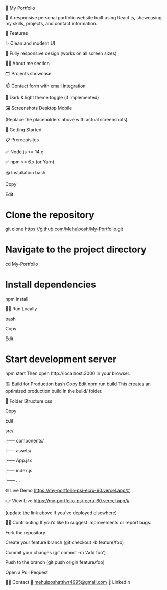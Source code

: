 🌟 My Portfolio

  🚀 A responsive personal portfolio website built using React.js, showcasing my skills, projects, and contact information.

📌 Features

✨ Clean and modern UI

📱 Fully responsive design (works on all screen sizes)

🧑‍💼 About me section

🗂️ Projects showcase

📫 Contact form with email integration

🌙 Dark & light theme toggle (if implemented)

🖼️ Screenshots
Desktop	Mobile

(Replace the placeholders above with actual screenshots)

🚀 Getting Started

📋 Prerequisites

✅ Node.js >= 14.x

✅ npm >= 6.x (or Yarn)

📥 Installation
bash

Copy

Edit

# Clone the repository
git clone https://github.com/Mehulposh/My-Portfolio.git

# Navigate to the project directory
cd My-Portfolio

# Install dependencies
npm install

🧑‍💻 Run Locally

bash

Copy

Edit

# Start development server
npm start
Then open http://localhost:3000 in your browser.

🏗️ Build for Production
bash
Copy
Edit
npm run build
This creates an optimized production build in the build/ folder.

📁 Folder Structure
css

Copy

Edit

src/

├── components/

├── assets/

├── App.jsx

├── index.js

└── ...

🌐 Live Demo https://my-portfolio-psi-ecru-60.vercel.app/#

👉 View Live https://my-portfolio-psi-ecru-60.vercel.app/#

(update the link above if you’ve deployed elsewhere)

🧑‍💻 Contributing
If you’d like to suggest improvements or report bugs:

Fork the repository

Create your feature branch (git checkout -b feature/foo)

Commit your changes (git commit -m 'Add foo')

Push to the branch (git push origin feature/foo)

Open a Pull Request



🙋‍♂️ Contact
📧 mehulposhattiwr4995@gmail.com
🔗 LinkedIn

